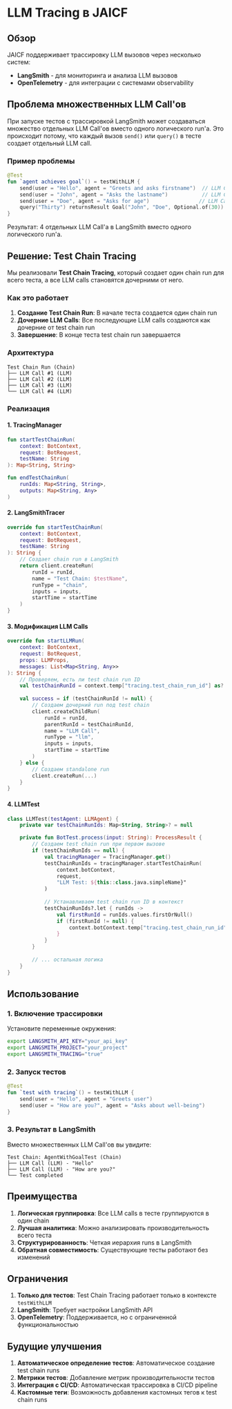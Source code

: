 # LLM Tracing в JAICF

## Обзор

JAICF поддерживает трассировку LLM вызовов через несколько систем:
- **LangSmith** - для мониторинга и анализа LLM вызовов
- **OpenTelemetry** - для интеграции с системами observability

## Проблема множественных LLM Call'ов

При запуске тестов с трассировкой LangSmith может создаваться множество отдельных LLM Call'ов вместо одного логического run'а. Это происходит потому, что каждый вызов `send()` или `query()` в тесте создает отдельный LLM call.

### Пример проблемы

```kotlin
@Test
fun `agent achieves goal`() = testWithLLM {
    send(user = "Hello", agent = "Greets and asks firstname")  // LLM Call #1
    send(user = "John", agent = "Asks the lastname")           // LLM Call #2
    send(user = "Doe", agent = "Asks for age")                // LLM Call #3
    query("Thirty") returnsResult Goal("John", "Doe", Optional.of(30)) // LLM Call #4
}
```

Результат: 4 отдельных LLM Call'а в LangSmith вместо одного логического run'а.

## Решение: Test Chain Tracing

Мы реализовали **Test Chain Tracing**, который создает один chain run для всего теста, а все LLM calls становятся дочерними от него.

### Как это работает

1. **Создание Test Chain Run**: В начале теста создается один chain run
2. **Дочерние LLM Calls**: Все последующие LLM calls создаются как дочерние от test chain run
3. **Завершение**: В конце теста test chain run завершается

### Архитектура

```
Test Chain Run (Chain)
├── LLM Call #1 (LLM)
├── LLM Call #2 (LLM)
├── LLM Call #3 (LLM)
└── LLM Call #4 (LLM)
```

### Реализация

#### 1. TracingManager

```kotlin
fun startTestChainRun(
    context: BotContext,
    request: BotRequest,
    testName: String
): Map<String, String>

fun endTestChainRun(
    runIds: Map<String, String>,
    outputs: Map<String, Any>
)
```

#### 2. LangSmithTracer

```kotlin
override fun startTestChainRun(
    context: BotContext,
    request: BotRequest,
    testName: String
): String {
    // Создает chain run в LangSmith
    return client.createRun(
        runId = runId,
        name = "Test Chain: $testName",
        runType = "chain",
        inputs = inputs,
        startTime = startTime
    )
}
```

#### 3. Модификация LLM Calls

```kotlin
override fun startLLMRun(
    context: BotContext,
    request: BotRequest,
    props: LLMProps,
    messages: List<Map<String, Any>>
): String {
    // Проверяем, есть ли test chain run ID
    val testChainRunId = context.temp["tracing.test_chain_run_id"] as? String
    
    val success = if (testChainRunId != null) {
        // Создаем дочерний run под test chain
        client.createChildRun(
            runId = runId,
            parentRunId = testChainRunId,
            name = "LLM Call",
            runType = "llm",
            inputs = inputs,
            startTime = startTime
        )
    } else {
        // Создаем standalone run
        client.createRun(...)
    }
}
```

#### 4. LLMTest

```kotlin
class LLMTest(testAgent: LLMAgent) {
    private var testChainRunIds: Map<String, String>? = null

    private fun BotTest.process(input: String): ProcessResult {
        // Создаем test chain run при первом вызове
        if (testChainRunIds == null) {
            val tracingManager = TracingManager.get()
            testChainRunIds = tracingManager.startTestChainRun(
                context.botContext, 
                request, 
                "LLM Test: ${this::class.java.simpleName}"
            )
            
            // Устанавливаем test chain run ID в контекст
            testChainRunIds?.let { runIds ->
                val firstRunId = runIds.values.firstOrNull()
                if (firstRunId != null) {
                    context.botContext.temp["tracing.test_chain_run_id"] = firstRunId
                }
            }
        }
        
        // ... остальная логика
    }
}
```

## Использование

### 1. Включение трассировки

Установите переменные окружения:

```bash
export LANGSMITH_API_KEY="your_api_key"
export LANGSMITH_PROJECT="your_project"
export LANGSMITH_TRACING="true"
```

### 2. Запуск тестов

```kotlin
@Test
fun `test with tracing`() = testWithLLM {
    send(user = "Hello", agent = "Greets user")
    send(user = "How are you?", agent = "Asks about well-being")
}
```

### 3. Результат в LangSmith

Вместо множественных LLM Call'ов вы увидите:

```
Test Chain: AgentWithGoalTest (Chain)
├── LLM Call (LLM) - "Hello"
├── LLM Call (LLM) - "How are you?"
└── Test completed
```

## Преимущества

1. **Логическая группировка**: Все LLM calls в тесте группируются в один chain
2. **Лучшая аналитика**: Можно анализировать производительность всего теста
3. **Структурированность**: Четкая иерархия runs в LangSmith
4. **Обратная совместимость**: Существующие тесты работают без изменений

## Ограничения

1. **Только для тестов**: Test Chain Tracing работает только в контексте `testWithLLM`
2. **LangSmith**: Требует настройки LangSmith API
3. **OpenTelemetry**: Поддерживается, но с ограниченной функциональностью

## Будущие улучшения

1. **Автоматическое определение тестов**: Автоматическое создание test chain runs
2. **Метрики тестов**: Добавление метрик производительности тестов
3. **Интеграция с CI/CD**: Автоматическая трассировка в CI/CD pipeline
4. **Кастомные теги**: Возможность добавления кастомных тегов к test chain runs
